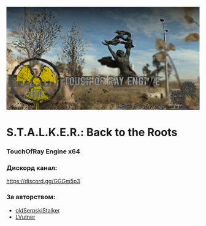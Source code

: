 ![TouchOfRay Engine](bttr_logo.png)

# S.T.A.L.K.E.R.: Back to the Roots
### TouchOfRay Engine x64
### Дискорд канал:
https://discord.gg/GGGm5p3

### За авторством: ###
* [oldSerpskiStalker](https://github.com/oldSerpskiStalker)
* [LVutner](https://github.com/LVutner)
